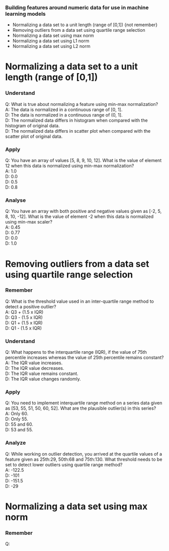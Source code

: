 ### Building features around numeric data for use in machine learning models
* Normalizing a data set to a unit length (range of [0,1]) {not remember}
* Removing outliers from a data set using quartile range selection
* Normalizing a data set using max norm
* Normalizing a data set using L1 norm
* Normalizing a data set using L2 norm

# Normalizing a data set to a unit length (range of [0,1])

### Understand
Q: What is true about normalizing a feature using min-max normalization?  
A: The data is normalized in a continuous range of [0, 1].  
D: The data is normalized in a continuous range of (0, 1].  
D: The normalized data differs in histogram when compared with the histogram of original data.  
D: The normalized data differs in scatter plot when compared with the scatter plot of original data.  

### Apply
Q: You have an array of values [5, 8, 9, 10, 12]. What is the value of element 12 when this data is normalized using min-max normalization?  
A: 1.0  
D: 0.0  
D: 0.5  
D: 0.8  

### Analyse
Q: You have an array with both positive and negative values given as [-2, 5, 8, 10, -12]. What is the value of element -2 when this data is normalized using min-max scaler?  
A: 0.45  
D: 0.77  
D: 0.0  
D: 1.0  

# Removing outliers from a data set using quartile range selection

### Remember
Q: What is the threshold value used in an inter-quartile range method to detect a positive outlier?  
A: Q3 + (1.5 x IQR)  
D: Q3 - (1.5 x IQR)  
D: Q1 + (1.5 x IQR)  
D: Q1 - (1.5 x IQR)  

### Understand
Q: What happens to the interquartile range (IQR), if the value of 75th percentile increases whereas the value of 25th percentile remains constant?  
A: The IQR value increases.  
D: The IQR value decreases.  
D: The IQR value remains constant.  
D: The IQR value changes randomly.  

### Apply
Q: You need to implement interquartile range method on a series data given as [53, 55, 51, 50, 60, 52]. What are the plausible outlier(s) in this series?  
A: Only 60.  
D: Only 55.  
D: 55 and 60.  
D: 53 and 55.

### Analyze
Q: While working on outlier detection, you arrived at the quartile values of a feature given as 25th:29, 50th:68 and 75th:130. What threshold needs to be set to detect lower outliers using quartile range method?  
A: -122.5  
D: -101  
D: -151.5  
D: -29  

# Normalizing a data set using max norm

### Remember
Q: 



